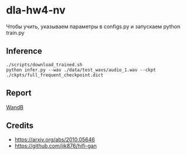 # dla-hw4-nv

Чтобы учить, указываем параметры в configs.py и запускаем python train.py

## Inference
```
./scripts/download_trained.sh
python infer.py --wav ./data/test_wavs/audio_1.wav --ckpt ./ckpts/full_frequent_checkpoint.dict
```

## Report 
[WandB](https://wandb.ai/danwallgun/hifi-gan/reports/DLA-HW4-NV-Report--VmlldzozMTk3MTI5)

## Credits
- https://arxiv.org/abs/2010.05646
- https://github.com/jik876/hifi-gan